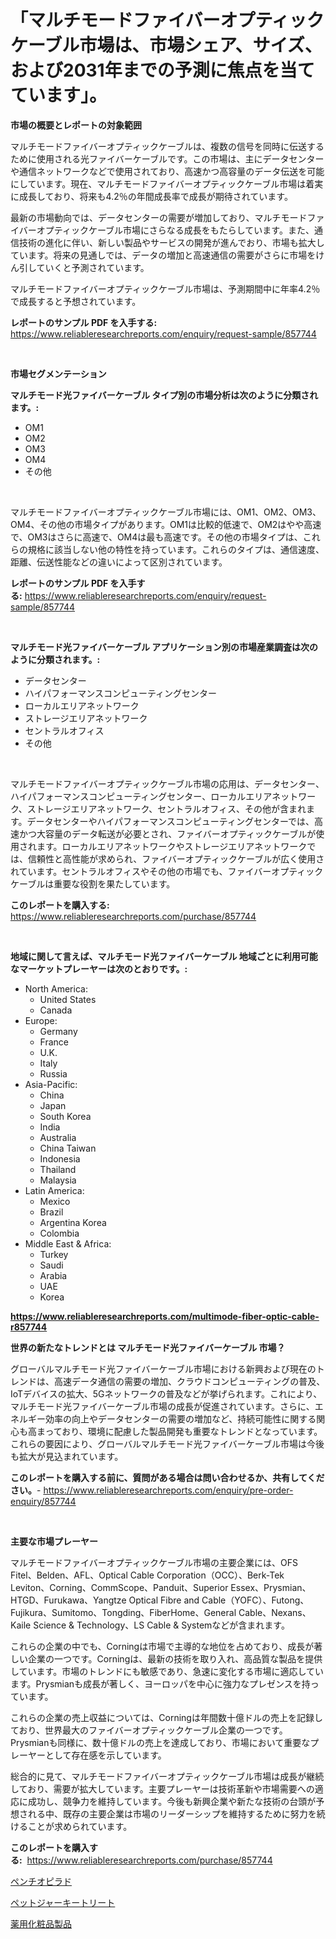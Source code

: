 <p><h1>「マルチモードファイバーオプティックケーブル市場は、市場シェア、サイズ、および2031年までの予測に焦点を当てています」。</h1></p><p><strong>市場の概要とレポートの対象範囲</strong></p>
<p><p>マルチモードファイバーオプティックケーブルは、複数の信号を同時に伝送するために使用される光ファイバーケーブルです。この市場は、主にデータセンターや通信ネットワークなどで使用されており、高速かつ高容量のデータ伝送を可能にしています。現在、マルチモードファイバーオプティックケーブル市場は着実に成長しており、将来も4.2％の年間成長率で成長が期待されています。</p><p>最新の市場動向では、データセンターの需要が増加しており、マルチモードファイバーオプティックケーブル市場にさらなる成長をもたらしています。また、通信技術の進化に伴い、新しい製品やサービスの開発が進んでおり、市場も拡大しています。将来の見通しでは、データの増加と高速通信の需要がさらに市場をけん引していくと予測されています。</p><p>マルチモードファイバーオプティックケーブル市場は、予測期間中に年率4.2％で成長すると予想されています。</p></p>
<p><strong>レポートのサンプル PDF を入手する:</strong> <a href="https://www.reliableresearchreports.com/enquiry/request-sample/857744">https://www.reliableresearchreports.com/enquiry/request-sample/857744</a></p>
<p>&nbsp;</p>
<p><strong>市場セグメンテーション</strong></p>
<p><strong>マルチモード光ファイバーケーブル タイプ別の市場分析は次のように分類されます。:</strong></p>
<p><ul><li>OM1</li><li>OM2</li><li>OM3</li><li>OM4</li><li>その他</li></ul></p>
<p>&nbsp;</p>
<p><p>マルチモードファイバーオプティックケーブル市場には、OM1、OM2、OM3、OM4、その他の市場タイプがあります。OM1は比較的低速で、OM2はやや高速で、OM3はさらに高速で、OM4は最も高速です。その他の市場タイプは、これらの規格に該当しない他の特性を持っています。これらのタイプは、通信速度、距離、伝送性能などの違いによって区別されています。</p></p>
<p><strong>レポートのサンプル PDF を入手する:</strong>&nbsp;<a href="https://www.reliableresearchreports.com/enquiry/request-sample/857744">https://www.reliableresearchreports.com/enquiry/request-sample/857744</a></p>
<p>&nbsp;</p>
<p><strong> マルチモード光ファイバーケーブル アプリケーション別の市場産業調査は次のように分類されます。:</strong></p>
<p><ul><li>データセンター</li><li>ハイパフォーマンスコンピューティングセンター</li><li>ローカルエリアネットワーク</li><li>ストレージエリアネットワーク</li><li>セントラルオフィス</li><li>その他</li></ul></p>
<p>&nbsp;</p>
<p><p>マルチモードファイバーオプティックケーブル市場の応用は、データセンター、ハイパフォーマンスコンピューティングセンター、ローカルエリアネットワーク、ストレージエリアネットワーク、セントラルオフィス、その他が含まれます。データセンターやハイパフォーマンスコンピューティングセンターでは、高速かつ大容量のデータ転送が必要とされ、ファイバーオプティックケーブルが使用されます。ローカルエリアネットワークやストレージエリアネットワークでは、信頼性と高性能が求められ、ファイバーオプティックケーブルが広く使用されています。セントラルオフィスやその他の市場でも、ファイバーオプティックケーブルは重要な役割を果たしています。</p></p>
<p><strong>このレポートを購入する:</strong>&nbsp; <a href="https://www.reliableresearchreports.com/purchase/857744">https://www.reliableresearchreports.com/purchase/857744</a></p>
<p>&nbsp;</p>
<p><strong>地域に関して言えば、マルチモード光ファイバーケーブル 地域ごとに利用可能なマーケットプレーヤーは次のとおりです。:</strong></p>
<p><ul>
    <li>
        North America:
        <ul>
            <li>United States</li>
            <li>Canada</li>
        </ul>
    </li>
    <li>
        Europe:
        <ul>
            <li>Germany</li>
            <li>France</li>
            <li>U.K.</li>
            <li>Italy</li>
            <li>Russia</li>
        </ul>
    </li>
    <li>
        Asia-Pacific:
        <ul>
            <li>China</li>
            <li>Japan</li>
            <li>South Korea</li>
            <li>India</li>
            <li>Australia</li>
            <li>China Taiwan</li>
            <li>Indonesia</li>
            <li>Thailand</li>
            <li>Malaysia</li>
        </ul>
    </li>
    <li>
        Latin America:
        <ul>
            <li>Mexico</li>
            <li>Brazil</li>
            <li>Argentina Korea</li>
            <li>Colombia</li>
        </ul>
    </li>
    <li>
        Middle East & Africa:
        <ul>
            <li>Turkey</li>
            <li>Saudi</li>
            <li>Arabia</li>
            <li>UAE</li>
            <li>Korea</li>
        </ul>
    </li>
    </ul></p>
<p><strong><a href="https://www.reliableresearchreports.com/multimode-fiber-optic-cable-r857744">https://www.reliableresearchreports.com/multimode-fiber-optic-cable-r857744</a></strong>&nbsp;</p>
<p><strong>世界の新たなトレンドとは マルチモード光ファイバーケーブル 市場？</strong></p>
<p><p>グローバルマルチモード光ファイバーケーブル市場における新興および現在のトレンドは、高速データ通信の需要の増加、クラウドコンピューティングの普及、IoTデバイスの拡大、5Gネットワークの普及などが挙げられます。これにより、マルチモード光ファイバーケーブル市場の成長が促進されています。さらに、エネルギー効率の向上やデータセンターの需要の増加など、持続可能性に関する関心も高まっており、環境に配慮した製品開発も重要なトレンドとなっています。これらの要因により、グローバルマルチモード光ファイバーケーブル市場は今後も拡大が見込まれています。</p></p>
<p><strong>このレポートを購入する前に、質問がある場合は問い合わせるか、共有してください。</strong>- <a href="https://www.reliableresearchreports.com/enquiry/pre-order-enquiry/857744">https://www.reliableresearchreports.com/enquiry/pre-order-enquiry/857744</a></p>
<p>&nbsp;</p>
<p><strong>主要な市場プレーヤー</strong></p>
<p><p>マルチモードファイバーオプティックケーブル市場の主要企業には、OFS Fitel、Belden、AFL、Optical Cable Corporation（OCC）、Berk-Tek Leviton、Corning、CommScope、Panduit、Superior Essex、Prysmian、HTGD、Furukawa、Yangtze Optical Fibre and Cable（YOFC）、Futong、Fujikura、Sumitomo、Tongding、FiberHome、General Cable、Nexans、Kaile Science & Technology、LS Cable & Systemなどが含まれます。</p><p>これらの企業の中でも、Corningは市場で主導的な地位を占めており、成長が著しい企業の一つです。Corningは、最新の技術を取り入れ、高品質な製品を提供しています。市場のトレンドにも敏感であり、急速に変化する市場に適応しています。Prysmianも成長が著しく、ヨーロッパを中心に強力なプレゼンスを持っています。</p><p>これらの企業の売上収益については、Corningは年間数十億ドルの売上を記録しており、世界最大のファイバーオプティックケーブル企業の一つです。Prysmianも同様に、数十億ドルの売上を達成しており、市場において重要なプレーヤーとして存在感を示しています。</p><p>総合的に見て、マルチモードファイバーオプティックケーブル市場は成長が継続しており、需要が拡大しています。主要プレーヤーは技術革新や市場需要への適応に成功し、競争力を維持しています。今後も新興企業や新たな技術の台頭が予想される中、既存の主要企業は市場のリーダーシップを維持するために努力を続けることが求められています。</p></p>
<p><strong>このレポートを購入する:</strong>&nbsp;&nbsp;<a href="https://www.reliableresearchreports.com/purchase/857744">https://www.reliableresearchreports.com/purchase/857744</a></p>
<p><p><a href="https://medium.com/@brycenboyer2023/%E3%83%9A%E3%83%B3%E3%83%81%E3%82%AA%E3%83%94%E3%83%A9%E3%83%83%E3%83%89%E5%B8%82%E5%A0%B4%E3%81%AE%E8%A6%8F%E6%A8%A1%E3%81%A8%E5%B8%82%E5%A0%B4%E5%8B%95%E5%90%91-%E5%AE%8C%E5%85%A8%E3%81%AA%E6%A5%AD%E7%95%8C%E6%A6%82%E8%A6%81-2024%E5%B9%B4%E3%81%8B%E3%82%892031%E5%B9%B4-00f30a81b0ee">ペンチオピラド</a></p><p><a href="https://medium.com/@brianayatt2023/%E3%83%9A%E3%83%83%E3%83%88%E3%82%B8%E3%83%A3%E3%83%BC%E3%82%AD%E3%83%BC%E3%83%88%E3%83%AA%E3%83%BC%E3%83%88%E5%B8%82%E5%A0%B4%E5%88%86%E6%9E%90-%E3%81%9D%E3%81%AEcagr-%E5%B8%82%E5%A0%B4%E3%82%BB%E3%82%B0%E3%83%A1%E3%83%B3%E3%83%86%E3%83%BC%E3%82%B7%E3%83%A7%E3%83%B3-%E3%81%8A%E3%82%88%E3%81%B3%E3%82%B0%E3%83%AD%E3%83%BC%E3%83%90%E3%83%AB%E3%81%AA%E7%94%A3%E6%A5%AD%E6%A6%82%E8%A6%81-5375afaf45a0">ペットジャーキートリート</a></p><p><a href="https://medium.com/@skyleridges76856/%E3%82%B3%E3%82%B9%E3%83%A1%E3%82%B9%E3%82%AD%E3%83%A5%E3%83%BC%E3%83%86%E3%82%A3%E3%82%AB%E3%83%AB%E8%A3%BD%E5%93%81%E3%81%AE%E5%B8%82%E5%A0%B4%E6%8C%87%E6%A8%99%E3%81%AE%E3%83%87%E3%82%B3%E3%83%BC%E3%83%87%E3%82%A3%E3%83%B3%E3%82%B0-%E5%B8%82%E5%A0%B4%E3%82%B7%E3%82%A7%E3%82%A2-%E3%83%88%E3%83%AC%E3%83%B3%E3%83%89-%E6%88%90%E9%95%B7%E3%83%91%E3%82%BF%E3%83%BC%E3%83%B3-f792b812f3dd">薬用化粧品製品</a></p></p>